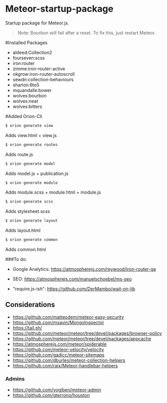 Meteor-startup-package
======================


Startup package for Meteor.js. 

> Note: Bourbon will fail after a reset. To fix this, just restart Meteor.

#Installed Packages
* aldeed:Collection2
* fourseven:scss
* iron:router
* zimme:iron-router-active
* okgrow:iron-router-autoscroll
* sewdn:collection-behaviours 
* sharlon:6to5  
* mquandalle:bower
* wolves:bourbon
* wolves:neat
* wolves:bitters



#Added Orion-Cli

```bash
$ orion generate view
```
Adds view.html + view.js


```bash
$ orion generate routes
```
Adds route.js


```bash
$ orion generate model
```
Adds model.js + publication.js


```bash
$ orion generate module
```
Adds module.scss + module.html + module.js


```bash
$ orion generate scss
```
Adds stylesheet.scss


```bash
$ orion generate layout
```
Adds layout.html


```bash
$ orion generate common
```
Adds common.html


###To do:
* Google Analytics:
https://atmospherejs.com/reywood/iron-router-ga

* SEO:
https://atmospherejs.com/manuelschoebel/ms-seo

* "require.js-ish": 
https://github.com/DerMambo/wait-on-lib

## Considerations
* https://github.com/matteodem/meteor-easy-security
* https://github.com/msavin/MongoInspector
* https://tail.sh/
* https://github.com/meteor/meteor/tree/devel/packages/browser-policy
* https://github.com/meteor/meteor/tree/devel/packages/appcache
* https://atmospherejs.com/meteor/spiderable
* https://github.com/meteor-velocity/velocity
* https://github.com/gadicc/meteor-sitemaps
* https://github.com/dburles/meteor-collection-helpers
* https://github.com/raix/Meteor-handlebar-helpers

### Admins
* https://github.com/yogiben/meteor-admin
* https://github.com/gterrono/houston